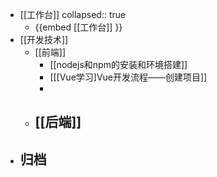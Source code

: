 - [[工作台]] 
  collapsed:: true
	- {{embed [[工作台]] }}
- [[开发技术]]
	- [[前端]]
		- [[nodejs和npm的安装和环境搭建]]
		- [[[Vue学习]Vue开发流程——创建项目]]
		-
	- [[后端]]
		-
- 归档
	-